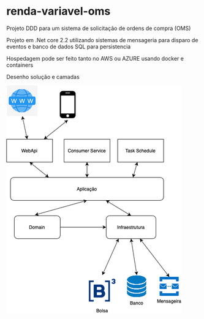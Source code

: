 # renda-variavel-oms
Projeto DDD para um sistema de solicitação de ordens de compra (OMS)

Projeto em .Net core 2.2 utilizando sistemas de mensageria para disparo de eventos e banco de dados SQL para persistencia

Hospedagem pode ser feito tanto no AWS ou AZURE
usando docker e containers 

Desenho solução e camadas

<img src="img/OMS-Camadas-Page-1.png">


